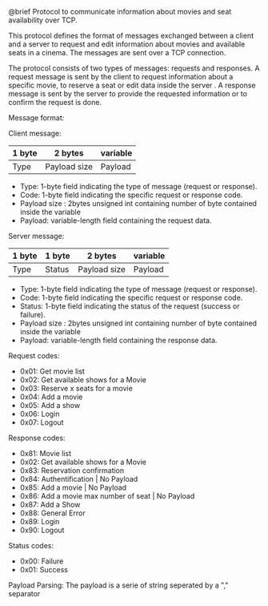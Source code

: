 @brief Protocol to communicate information about movies and seat availability over TCP.

This protocol defines the format of messages exchanged between a client and a server to request and edit information about movies and available seats in a cinema. The messages are sent over a TCP connection.

The protocol consists of two types of messages: requests and responses. A request message is sent by
the client to request information about a specific movie, to reserve a seat or edit data inside the server . A response message is
sent by the server to provide the requested information or to confirm the request is done.

Message format:

Client message:

| 1 byte  |2 bytes     | variable |
|---------|------------|----------|
|  Type   |Payload size|Payload   |

- Type: 1-byte field indicating the type of message (request or response).
- Code: 1-byte field indicating the specific request or response code.
- Payload size : 2bytes unsigned int containing number of byte contained inside the variable
- Payload: variable-length field containing the request data.

Server message:

| 1 byte   | 1 byte |2 bytes     | variable |
|----------|--------|------------|----------|
|  Type    | Status |Payload size|Payload   |

- Type: 1-byte field indicating the type of message (request or response).
- Code: 1-byte field indicating the specific request or response code.
- Status: 1-byte field indicating the status of the request (success or failure).
- Payload size : 2bytes unsigned int containing number of byte contained inside the variable
- Payload: variable-length field containing the response data.

Request codes:

- 0x01: Get movie list
- 0x02: Get available shows for a Movie
- 0x03: Reserve x seats for a movie
- 0x04: Add a movie
- 0x05: Add a show
- 0x06: Login
- 0x07: Logout

Response codes:

- 0x81: Movie list
- 0x02: Get available shows for a Movie
- 0x83: Reservation confirmation
- 0x84: Authentification | No Payload
- 0x85: Add a movie | No Payload
- 0x86: Add a movie max number of seat | No Payload
- 0x87: Add a Show
- 0x88: General Error
- 0x89: Login
- 0x90: Logout

Status codes:

- 0x00: Failure
- 0x01: Success

Payload Parsing:
The payload is a serie of string seperated by a "," separator
